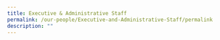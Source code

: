 ```yaml
---
title: Executive & Administrative Staff
permalink: /our-people/Executive-and-Administrative-Staff/permalink
description: ""
---
```

